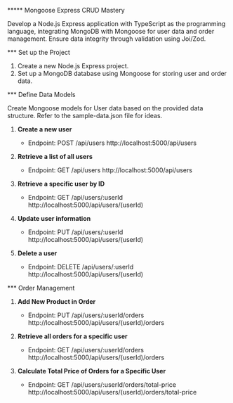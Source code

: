 
***** Mongoose Express CRUD Mastery

Develop a Node.js Express application with TypeScript as the programming language, integrating MongoDB with Mongoose for user data and order management. Ensure data integrity through validation using Joi/Zod.

*** Set up the Project

1. Create a new Node.js Express project.
2. Set up a MongoDB database using Mongoose for storing user and order data.

*** Define Data Models

Create Mongoose models for User data based on the provided data structure. Refer to the sample-data.json file for ideas.



1. **Create a new user**
    - Endpoint: POST /api/users
                 http://localhost:5000/api/users

2. **Retrieve a list of all users**
    - Endpoint: GET /api/users
                   http://localhost:5000/api/users

3. **Retrieve a specific user by ID**
    - Endpoint: GET /api/users/:userId
                   http://localhost:5000/api/users/(userId)


4. **Update user information**
    - Endpoint: PUT /api/users/:userId
                   http://localhost:5000/api/users/(userId)


5. **Delete a user**
    - Endpoint: DELETE /api/users/:userId
                  http://localhost:5000/api/users/(userId)


***  Order Management


1. **Add New Product in Order**
    - Endpoint: PUT /api/users/:userId/orders
                  http://localhost:5000/api/users/(userId)/orders


2. **Retrieve all orders for a specific user**
    - Endpoint: GET /api/users/:userId/orders
                   http://localhost:5000/api/users/(userId)/orders


3. **Calculate Total Price of Orders for a Specific User**
    - Endpoint: GET /api/users/:userId/orders/total-price
                   http://localhost:5000/api/users/(userId)/orders/total-price
